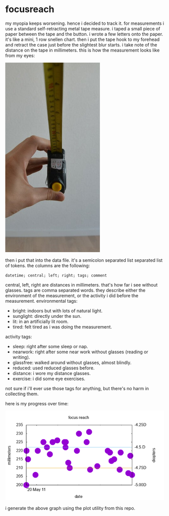 # focusreach

my myopia keeps worsening.
hence i decided to track it.
for measurements i use a standard self-retracting metal tape measure.
i taped a small piece of paper between the tape and the button.
i wrote a few letters onto the paper.
it's like a mini, 1 row snellen chart.
then i put the tape hook to my forehead
and retract the case just before the slightest blur starts.
i take note of the distance on the tape in millimeters.
this is how the measurement looks like from my eyes:

![measuring the focus reach](measure.jpg)

then i put that into the data file.
it's a semicolon separated list separated list of tokens.
the columns are the following:

```
datetime; central; left; right; tags; comment
```

central, left, right are distances in millimeters.
that's how far i see without glasses.
tags are comma separated words.
they describe either the environment of the measurement,
or the activity i did before the measurement.
environmental tags:

- bright: indoors but with lots of natural light.
- sunglight: directly under the sun.
- lit: in an artificially lit room.
- tired: felt tired as i was doing the measurement.

activity tags:

- sleep: right after some sleep or nap.
- nearwork: right after some near work without glasses (reading or writing).
- glassfree: walked around without glasses, almost blindly.
- reduced: used reduced glasses before.
- distance: i wore my distance glasses.
- exercise: i did some eye exercises.

not sure if i'll ever use those tags for anything,
but there's no harm in collecting them.

here is my progress over time:

![graph of the data](plot.png)

i generate the above graph using the plot utility from this repo.
